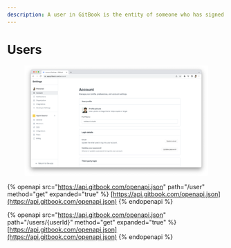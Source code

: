 ```yaml
---
description: A user in GitBook is the entity of someone who has signed up with an account.
---
```


# Users

<figure><img src="../../../.gitbook/assets/User.png" alt=""><figcaption></figcaption></figure>

{% openapi src="https://api.gitbook.com/openapi.json" path="/user" method="get" expanded="true" %}
[https://api.gitbook.com/openapi.json](https://api.gitbook.com/openapi.json)
{% endopenapi %}

{% openapi src="https://api.gitbook.com/openapi.json" path="/users/{userId}" method="get" expanded="true" %}
[https://api.gitbook.com/openapi.json](https://api.gitbook.com/openapi.json)
{% endopenapi %}

